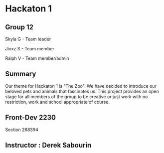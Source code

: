 # Hackaton 1

## Group 12
Skyla G - Team leader

Jinxz S - Team member

Ralph V - Team member/admin

## Summary

Our theme for Hackaton 1 is "The Zoo". We have decided to introduce our beloved pets and animals that fascinates us.
This project provides an open stage for all members of the group to be creative or just work with no restriction, work and school appropriate of course.

## Front-Dev 2230

Section 268394

## Instructor : Derek Sabourin